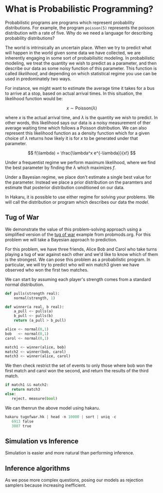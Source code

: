 # What is Probabilistic Programming?

Probabilistic programs are programs which represent probability
distributions. For example, the program `poisson(5)` represents the
poisson distribution with a rate of five. Why do we need a
language for describing probability distributions?

The world is intrinsically an uncertain place. When we try to predict
what will happen in the world given some data we have collected, we
are inherently engaging in some sort of probabilisitic modeling. In
probabilistic modeling, we treat the quantity we wish to predict as a
parameter, and then describe our data as some noisy function of this
parameter. This function is called *likelihood*, and depending on which
statistical regime you use can be used in predominately two ways.

For instance, we might want to estimate the average time it takes for
a bus to arrive at a stop, based on actual arrival times. In this situation,
the likelihood function would be:

$$ x \sim \text{Poisson}(\lambda) $$

where $x$ is the actual arrival time, and $\lambda$ is the quantity we
wish to predict. In other words, this likelihood says our data is a
noisy measurement of ther average waiting time which follows a Poisson
distribution. We can also represent this likelihood function as a
density function which for a given choice of $\lambda$ returns how
likely it is for $x$ to be generated under that parameter.

$$ f(\lambda) = \frac{\lambda^x e^{-\lambda}}{x!} $$

Under a frequentist regime we perform maximum likelihood, where we find
the best parameter by finding the $\lambda$ which maximizes $f$.

Under a Bayesian regime, we place don't estimate a single best value
for the parameter. Instead we place a prior distribution on the paramters and
estimate that posterior distribution conditioned on our data.

In Hakaru, it is possible to use either regime for solving your
problems.  We will call the distribution or program which describes
our data the *model*.

## Tug of War

We demonstrate the value of this problem-solving approach using a
simplified version of the
[tug of war](https://probmods.org/generative-models.html#example-bayesian-tug-of-war)
example from probmods.org. For this problem we will take a Bayesian
approach to prediction.

For this problem, we have three friends, Alice Bob and Carol who take
turns playing a tug of war against each other and we'd like to know
which of them is the strongest. We can pose this problem as a
probabilistic program. In particular, we will try to predict who will
win match3 given we have observed who won the first two matches.

We can start by assuming each player's strength comes from a standard
normal distribution.

````python
def pulls(strength real):
    normal(strength, 1)

def winner(a real, b real):
	a_pull <~ pulls(a)
	b_pull <~ pulls(b)
	return (a_pull > b_pull)

alice <~ normal(0,1)
bob   <~ normal(0,1)
carol <~ normal(0,1)

match1 <~ winner(alice, bob)
match2 <~ winner(bob, carol)
match3 <~ winner(alice, carol)
````

We then check restrict the set of events to only those where bob
won the first match and carol won the second, and return the
results of the third match.

````python
if match1 && match2:
   return match3
else:
   reject. measure(bool)
````

We can thenrun the above model using hakaru.

````python
hakaru tugofwar.hk | head -n 10000 | sort | uniq -c
   6913 false
   3087 true
````

## Simulation vs Inference

Simulation is easier and more natural than performing inference.

## Inference algorithms

As we pose more complex questions, posing our models as rejection
samplers because increasing inefficient.

